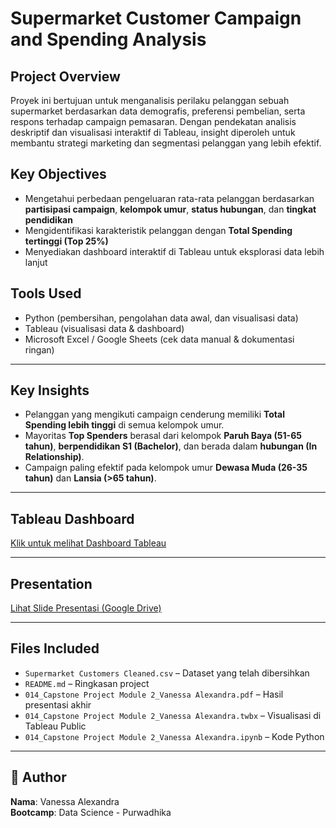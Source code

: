 # Supermarket Customer Campaign and Spending Analysis

## Project Overview
Proyek ini bertujuan untuk menganalisis perilaku pelanggan sebuah supermarket berdasarkan data demografis, preferensi pembelian, serta respons terhadap campaign pemasaran. Dengan pendekatan analisis deskriptif dan visualisasi interaktif di Tableau, insight diperoleh untuk membantu strategi marketing dan segmentasi pelanggan yang lebih efektif.

## Key Objectives
- Mengetahui perbedaan pengeluaran rata-rata pelanggan berdasarkan **partisipasi campaign**, **kelompok umur**, **status hubungan**, dan **tingkat pendidikan**
- Mengidentifikasi karakteristik pelanggan dengan **Total Spending tertinggi (Top 25%)**
- Menyediakan dashboard interaktif di Tableau untuk eksplorasi data lebih lanjut

## Tools Used
- Python (pembersihan, pengolahan data awal, dan visualisasi data)
- Tableau (visualisasi data & dashboard)
- Microsoft Excel / Google Sheets (cek data manual & dokumentasi ringan)

---

## Key Insights
- Pelanggan yang mengikuti campaign cenderung memiliki **Total Spending lebih tinggi** di semua kelompok umur.
- Mayoritas **Top Spenders** berasal dari kelompok **Paruh Baya (51-65 tahun)**, **berpendidikan S1 (Bachelor)**, dan berada dalam **hubungan (In Relationship)**.
- Campaign paling efektif pada kelompok umur **Dewasa Muda (26-35 tahun)** dan **Lansia (>65 tahun)**.

---

## Tableau Dashboard
 [Klik untuk melihat Dashboard Tableau](https://public.tableau.com/app/profile/vanessa.alexandra1705/viz/SupermarketCustomerCampaignandSpendingAnalysis/EfektivitasCampaign?publish=yes)

---

## Presentation
 [Lihat Slide Presentasi (Google Drive)](https://drive.google.com/drive/folders/131NAAjU5AwAVAVBT3xUNX_6oLlycQm1j?usp=sharing)

---

## Files Included
- `Supermarket Customers Cleaned.csv` – Dataset yang telah dibersihkan
- `README.md` – Ringkasan project
- `014_Capstone Project Module 2_Vanessa Alexandra.pdf` – Hasil presentasi akhir
- `014_Capstone Project Module 2_Vanessa Alexandra.twbx` – Visualisasi di Tableau Public
- `014_Capstone Project Module 2_Vanessa Alexandra.ipynb` – Kode Python

---

## 👤 Author
**Nama**: Vanessa Alexandra  
**Bootcamp**: Data Science - Purwadhika
